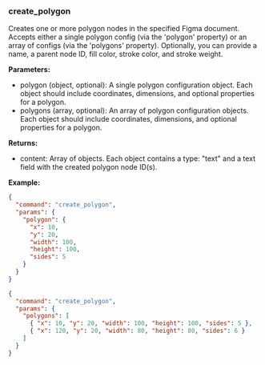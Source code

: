### create_polygon
Creates one or more polygon nodes in the specified Figma document. Accepts either a single polygon config (via the 'polygon' property) or an array of configs (via the 'polygons' property). Optionally, you can provide a name, a parent node ID, fill color, stroke color, and stroke weight.

**Parameters:**
- polygon (object, optional): A single polygon configuration object. Each object should include coordinates, dimensions, and optional properties for a polygon.
- polygons (array, optional): An array of polygon configuration objects. Each object should include coordinates, dimensions, and optional properties for a polygon.

**Returns:**
- content: Array of objects. Each object contains a type: "text" and a text field with the created polygon node ID(s).

**Example:**
```json
{
  "command": "create_polygon",
  "params": {
    "polygon": {
      "x": 10,
      "y": 20,
      "width": 100,
      "height": 100,
      "sides": 5
    }
  }
}
```
```json
{
  "command": "create_polygon",
  "params": {
    "polygons": [
      { "x": 10, "y": 20, "width": 100, "height": 100, "sides": 5 },
      { "x": 120, "y": 20, "width": 80, "height": 80, "sides": 6 }
    ]
  }
}
